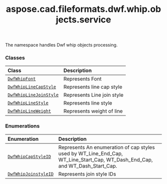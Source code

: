 ﻿---
title: aspose.cad.fileformats.dwf.whip.objects.service
second_title: Aspose.CAD for Python via .NET API References
description: 
type: docs
weight: 10
url: /aspose.cad.fileformats.dwf.whip.objects.service/
is_root: false
---

The namespace handles Dwf whip objects processing.

### Classes
| Class | Description |
| :- | :- |
| [`DwfWhipFont`](/cad/python-net/aspose.cad.fileformats.dwf.whip.objects.service/dwfwhipfont) | Represents Font |
| [`DwfWhipLineCapStyle`](/cad/python-net/aspose.cad.fileformats.dwf.whip.objects.service/dwfwhiplinecapstyle) | Represents line cap style |
| [`DwfWhipLineJoinStyle`](/cad/python-net/aspose.cad.fileformats.dwf.whip.objects.service/dwfwhiplinejoinstyle) | Represents Line join style |
| [`DwfWhipLineStyle`](/cad/python-net/aspose.cad.fileformats.dwf.whip.objects.service/dwfwhiplinestyle) | Represents line style |
| [`DwfWhipLineWeight`](/cad/python-net/aspose.cad.fileformats.dwf.whip.objects.service/dwfwhiplineweight) | Represents weight of line |


### Enumerations
| Enumeration | Description |
| :- | :- |
| [`DwfWhipCapStyleID`](/cad/python-net/aspose.cad.fileformats.dwf.whip.objects.service/dwfwhipcapstyleid) | Represents An enumeration of cap styles used by WT_Line_End_Cap, WT_Line_Start_Cap, WT_Dash_End_Cap, and WT_Dash_Start_Cap. |
| [`DwfWhipJoinstyleID`](/cad/python-net/aspose.cad.fileformats.dwf.whip.objects.service/dwfwhipjoinstyleid) | Represents join style IDs |


